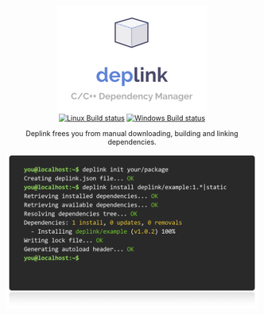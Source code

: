 <p align="center">
  <img src="https://github.com/deplink/deplink/blob/master/resources/images/logo.png?raw=true" alt="Deplink logo" width="300">
  <br>
  <a href="https://travis-ci.org/deplink/deplink"><img src="https://travis-ci.org/deplink/deplink.svg?branch=master" alt="Linux Build status"></a>
  <a href="https://ci.appveyor.com/project/mleczek/deplink"><img src="https://ci.appveyor.com/api/projects/status/w1rognsc69wso918/branch/master?svg=true" alt="Windows Build status"></a>
</p>

<p align="center">Deplink frees you from manual downloading, building and linking dependencies.</p>

<p align="center"><img src="https://github.com/deplink/deplink/blob/master/resources/images/github.png?raw=true" alt="Deplink usage example" width="600"></p>
